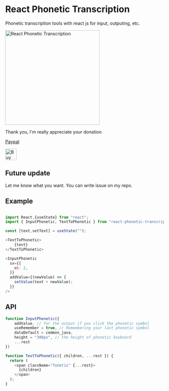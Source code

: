 # React Phonetic Transcription

Phonetic transcription tools with react js for input, outputing, etc.

<img title="React Phonetic Transcription" alt="React Phonetic Transcription" src="./docs/ilus.gif" style="width:300px" />

Thank you, I'm really appreciate your donation

[Paypal](https://paypal.me/AlbirrKarim)

<a href='https://ko-fi.com/Q5Q0BC92X' target='_blank'><img height='36' style='border:0px;height:36px;' src='https://cdn.ko-fi.com/cdn/kofi3.png?v=3' border='0' alt='Buy Me a Coffee at ko-fi.com' /></a>

## Future update

Let me know what you want. You can write issue on my repo.

## Example

```js

import React,{useState} from "react";
import { InputPhonetic, TextToPhonetic } from "react-phonetic-transcription";

const [text,setText] = useState("");

<TextToPhonetic>
    {text}
</TextToPhonetic>

<InputPhonetic
  sx={{
    mt: 2,
  }}
  addValue={(newValue) => {
    setValue(text + newValue);
  }}
/>
```

## API

```js
function InputPhonetic({
    addValue, // for the output if you click the phonetic symbol
    useRemember = true, // Remembering your last phonetic symbol
    dataDefault = common_java,
    height = "300px", // the height of phonetic keyboard
    ...rest
})
```

```js
function TextToPhonetic({ children, ...rest }) {
  return (
    <span className="fonetis" {...rest}>
      {children}
    </span>
  );
}
```

